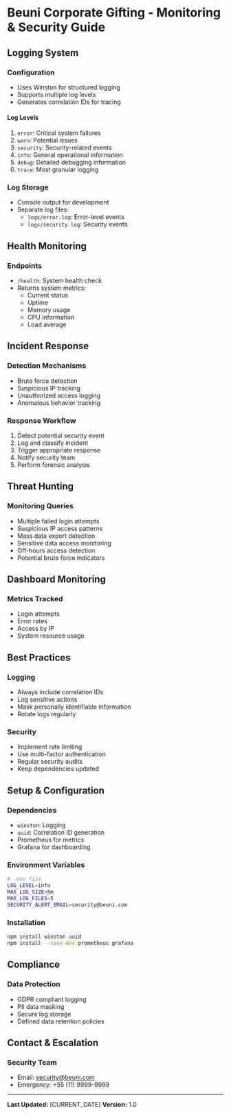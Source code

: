 # Beuni Corporate Gifting - Monitoring & Security Guide

## Logging System

### Configuration
- Uses Winston for structured logging
- Supports multiple log levels
- Generates correlation IDs for tracing

#### Log Levels
1. `error`: Critical system failures
2. `warn`: Potential issues
3. `security`: Security-related events
4. `info`: General operational information
5. `debug`: Detailed debugging information
6. `trace`: Most granular logging

### Log Storage
- Console output for development
- Separate log files:
  - `logs/error.log`: Error-level events
  - `logs/security.log`: Security events

## Health Monitoring

### Endpoints
- `/health`: System health check
- Returns system metrics:
  - Current status
  - Uptime
  - Memory usage
  - CPU information
  - Load average

## Incident Response

### Detection Mechanisms
- Brute force detection
- Suspicious IP tracking
- Unauthorized access logging
- Anomalous behavior tracking

### Response Workflow
1. Detect potential security event
2. Log and classify incident
3. Trigger appropriate response
4. Notify security team
5. Perform forensic analysis

## Threat Hunting

### Monitoring Queries
- Multiple failed login attempts
- Suspicious IP access patterns
- Mass data export detection
- Sensitive data access monitoring
- Off-hours access detection
- Potential brute force indicators

## Dashboard Monitoring

### Metrics Tracked
- Login attempts
- Error rates
- Access by IP
- System resource usage

## Best Practices

### Logging
- Always include correlation IDs
- Log sensitive actions
- Mask personally identifiable information
- Rotate logs regularly

### Security
- Implement rate limiting
- Use multi-factor authentication
- Regular security audits
- Keep dependencies updated

## Setup & Configuration

### Dependencies
- `winston`: Logging
- `uuid`: Correlation ID generation
- Prometheus for metrics
- Grafana for dashboarding

### Environment Variables
```bash
# .env file
LOG_LEVEL=info
MAX_LOG_SIZE=5m
MAX_LOG_FILES=5
SECURITY_ALERT_EMAIL=security@beuni.com
```

### Installation
```bash
npm install winston uuid
npm install --save-dev prometheus grafana
```

## Compliance

### Data Protection
- GDPR compliant logging
- PII data masking
- Secure log storage
- Defined data retention policies

## Contact & Escalation

### Security Team
- Email: security@beuni.com
- Emergency: +55 (11) 9999-9999

---

**Last Updated:** [CURRENT_DATE]
**Version:** 1.0
